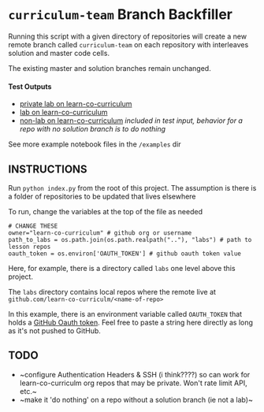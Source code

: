 # `curriculum-team` Branch Backfiller

Running this script with a given directory of repositories will create a new remote branch called `curriculum-team` on each repository with interleaves solution and master code cells.

The existing master and solution branches remain unchanged.

#### Test Outputs
* [private lab on learn-co-curriculum](https://github.com/learn-co-curriculum/alex-branch-test-dsc-bernoulli-and-binomial-distribution-lab/tree/curriculum-team)
* [lab on learn-co-curriculum](https://github.com/learn-co-curriculum/alex-branch-test-dsc-regression-model-validation-lab/tree/curriculum-team)
* [non-lab on learn-co-curriculum](https://github.com/learn-co-curriculum/alex-branch-test-dsc-regression-model-validation) _included in test input, behavior for a repo with no solution branch is to do nothing_

See more example notebook files in the `/examples` dir

## INSTRUCTIONS
Run `python index.py` from the root of this project. The assumption is there is a folder of repositories to be updated that lives elsewhere

To run, change the variables at the top of the file as needed

```
# CHANGE THESE
owner="learn-co-curriculum" # github org or username
path_to_labs = os.path.join(os.path.realpath(".."), "labs") # path to lesson repos
oauth_token = os.environ['OAUTH_TOKEN'] # github oauth token value
```
Here, for example, there is a directory called `labs` one level above this project.

The `labs` directory contains local repos where the remote live at `github.com/learn-co-curriculm/<name-of-repo>`

In this example, there is an environment variable called `OAUTH_TOKEN` that holds a [GitHub Oauth token](https://help.github.com/en/articles/git-automation-with-oauth-tokens). Feel free to paste a string here directly as long as it's not pushed to GitHub.

## TODO
* ~configure Authentication Headers & SSH (i think????) so can work for learn-co-curriculm org repos that may be private. Won't rate limit API, etc.~
* ~make it 'do nothing' on a repo without a solution branch (ie not a lab)~
